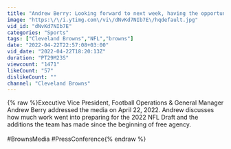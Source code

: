 ```yaml
---
title: "Andrew Berry: Looking forward to next week, having the opportunity to add to the young talent base"
image: "https:\/\/i.ytimg.com\/vi\/dNvKd7NIb7E\/hqdefault.jpg"
vid_id: "dNvKd7NIb7E"
categories: "Sports"
tags: ["Cleveland Browns","NFL","browns"]
date: "2022-04-22T22:57:08+03:00"
vid_date: "2022-04-22T18:20:13Z"
duration: "PT29M23S"
viewcount: "1471"
likeCount: "57"
dislikeCount: ""
channel: "Cleveland Browns"
---
```

{% raw %}Executive Vice President, Football Operations &amp; General Manager Andrew Berry addressed the media on April 22, 2022. Andrew discusses how much work went into preparing for the 2022 NFL Draft and the additions the team has made since the beginning of free agency.<br /><br />#BrownsMedia #PressConference{% endraw %}
